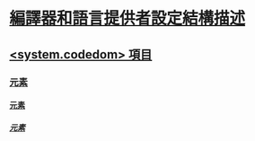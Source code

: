 # [編譯器和語言提供者設定結構描述](index.md)
## [<system.codedom> 項目](system-codedom-element.md)
### [<compilers> 元素](compilers-element.md)
#### [<compiler> 元素](compiler-element.md)
##### [<providerOption> 元素](provideroption-element.md)
